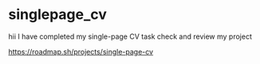 # singlepage_cv


hii
I have completed my single-page CV task 
check and review my project



https://roadmap.sh/projects/single-page-cv
